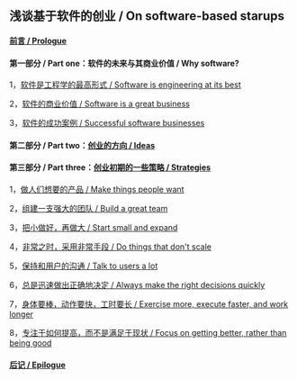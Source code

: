 ## 浅谈基于软件的创业 / On software-based starups

#### [前言 / Prologue](https://github.com/linyingkui/startup/tree/master/intro)

#### 第一部分 / Part one：软件的未来与其商业价值 / Why software?

1，[软件是工程学的最高形式 / Software is engineering at its best](https://github.com/linyingkui/startup/tree/master/one/future)

2，[软件的商业价值 / Software is a great business](https://github.com/linyingkui/startup/tree/master/one/business)

3，[软件的成功案例 / Successful software businesses](https://github.com/linyingkui/startup/tree/master/one/success)

#### 第二部分 / Part two：[创业的方向 / Ideas](https://github.com/linyingkui/startup/tree/master/two)

#### 第三部分 / Part three：[创业初期的一些策略 / Strategies](https://github.com/linyingkui/startup/tree/master/three)

1，[做人们想要的产品 / Make things people want](https://github.com/linyingkui/startup/tree/master/three/market-fit)

2，[组建一支强大的团队 / Build a great team](https://github.com/linyingkui/startup/tree/master/three/team)

3，[把小做好，再做大 / Start small and expand](https://github.com/linyingkui/startup/tree/master/three/start-small)

4，[非常之时，采用非常手段 / Do things that don't scale](https://github.com/linyingkui/startup/tree/master/three/not-scale)

5，[保持和用户的沟通 / Talk to users a lot](https://github.com/linyingkui/startup/tree/master/three/users)

6，[总是迅速做出正确地决定 / Always make the right decisions quickly](https://github.com/linyingkui/startup/tree/master/three/decisions)

7，[身体要棒，动作要快，工时要长 / Exercise more, execute faster, and work longer](https://github.com/linyingkui/startup/tree/master/three/quick)

8，[专注于如何提高，而不是满足于现状 / Focus on getting better, rather than being good](https://github.com/linyingkui/startup/tree/master/three/not-fail)

#### [后记 / Epilogue](https://github.com/linyingkui/startup/tree/master/finale)
